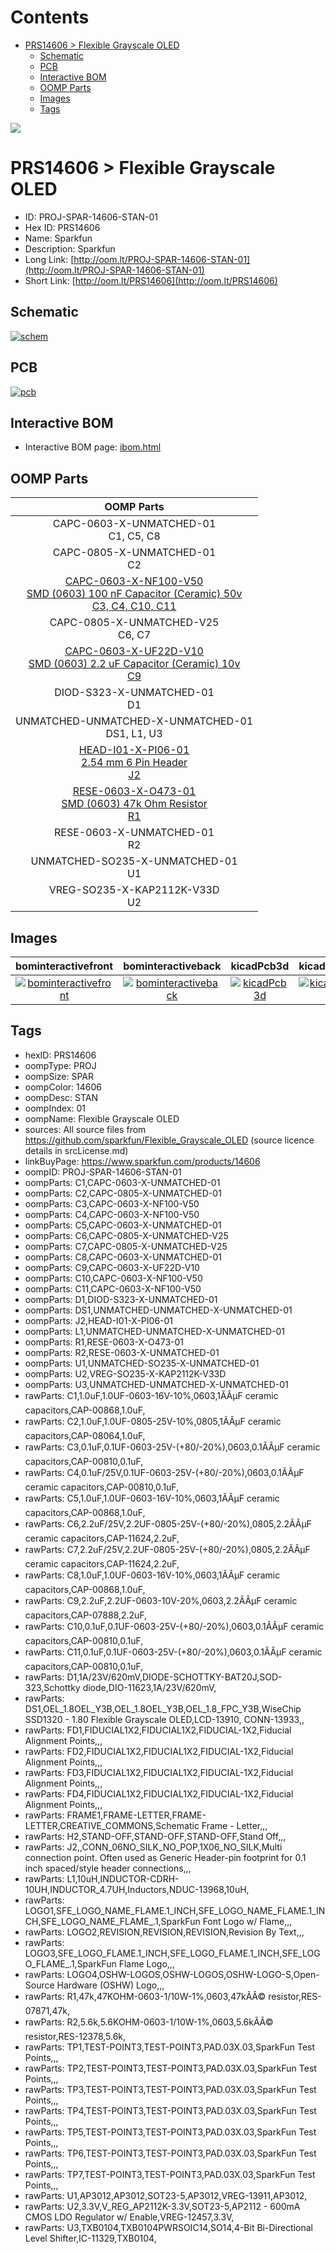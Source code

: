 



Contents
========

* [PRS14606 > Flexible Grayscale OLED](#prs14606--flexible-grayscale-oled)
	* [Schematic](#schematic)
	* [PCB](#pcb)
	* [Interactive BOM](#interactive-bom)
	* [OOMP Parts](#oomp-parts)
	* [Images](#images)
	* [Tags](#tags)
  
![][im]
# PRS14606 > Flexible Grayscale OLED

- ID: PROJ-SPAR-14606-STAN-01
- Hex ID: PRS14606
- Name: Sparkfun
- Description: Sparkfun
- Long Link: [http://oom.lt/PROJ-SPAR-14606-STAN-01](http://oom.lt/PROJ-SPAR-14606-STAN-01)
- Short Link: [http://oom.lt/PRS14606](http://oom.lt/PRS14606)

## Schematic
  
[![schem](eagleSchemImage.png)](eagleSchemImage.png)
## PCB
  
[![pcb](eagleImage.png)](eagleImage.png)
## Interactive BOM

- Interactive BOM page: [ibom.html](https://htmlpreview.github.io/?https://github.com/oomlout/oomlout_OOMP_projects/blob/main/PROJ-SPAR-14606-STAN-01/kicad/bom/ibom.html)

## OOMP Parts
  

|OOMP Parts|
| :---: |
|CAPC-0603-X-UNMATCHED-01<BR>C1, C5, C8|
|CAPC-0805-X-UNMATCHED-01<BR>C2|
|[CAPC-0603-X-NF100-V50<br> SMD (0603) 100 nF Capacitor (Ceramic) 50v<br> C3, C4, C10, C11](https://github.com/oomlout/oomlout_OOMP_parts/tree/main/CAPC-0603-X-NF100-V50/)|
|CAPC-0805-X-UNMATCHED-V25<BR>C6, C7|
|[CAPC-0603-X-UF22D-V10<br> SMD (0603) 2.2 uF Capacitor (Ceramic) 10v<br> C9](https://github.com/oomlout/oomlout_OOMP_parts/tree/main/CAPC-0603-X-UF22D-V10/)|
|DIOD-S323-X-UNMATCHED-01<BR>D1|
|UNMATCHED-UNMATCHED-X-UNMATCHED-01<BR>DS1, L1, U3|
|[HEAD-I01-X-PI06-01<br> 2.54 mm 6 Pin Header<br> J2](https://github.com/oomlout/oomlout_OOMP_parts/tree/main/HEAD-I01-X-PI06-01/)|
|[RESE-0603-X-O473-01<br> SMD (0603) 47k Ohm Resistor<br> R1](https://github.com/oomlout/oomlout_OOMP_parts/tree/main/RESE-0603-X-O473-01/)|
|RESE-0603-X-UNMATCHED-01<BR>R2|
|UNMATCHED-SO235-X-UNMATCHED-01<BR>U1|
|VREG-SO235-X-KAP2112K-V33D<BR>U2|

## Images
  
  

|bominteractivefront|bominteractiveback|kicadPcb3d|kicadPcb3dFront|kicadPcb3dBack|eagleImage|eagleSchemImage|
| :---: | :---: | :---: | :---: | :---: | :---: | :---: |
|[![bominteractivefront](bomFront_140.png)](bomFront.png)|[![bominteractiveback](bomBack_140.png)](bomBack.png)|[![kicadPcb3d](kicadPcb3d_140.png)](kicadPcb3d.png)|[![kicadPcb3dFront](kicadPcb3dFront_140.png)](kicadPcb3dFront.png)|[![kicadPcb3dBack](kicadPcb3dBack_140.png)](kicadPcb3dBack.png)|[![eagleImage](eagleImage_140.png)](eagleImage.png)|[![eagleSchemImage](eagleSchemImage_140.png)](eagleSchemImage.png)|

## Tags

- hexID: PRS14606
- oompType: PROJ
- oompSize: SPAR
- oompColor: 14606
- oompDesc: STAN
- oompIndex: 01
- oompName: Flexible Grayscale OLED
- sources: All source files from https://github.com/sparkfun/Flexible_Grayscale_OLED (source licence details in srcLicense.md)
- linkBuyPage: https://www.sparkfun.com/products/14606
- oompID: PROJ-SPAR-14606-STAN-01
- oompParts: C1,CAPC-0603-X-UNMATCHED-01
- oompParts: C2,CAPC-0805-X-UNMATCHED-01
- oompParts: C3,CAPC-0603-X-NF100-V50
- oompParts: C4,CAPC-0603-X-NF100-V50
- oompParts: C5,CAPC-0603-X-UNMATCHED-01
- oompParts: C6,CAPC-0805-X-UNMATCHED-V25
- oompParts: C7,CAPC-0805-X-UNMATCHED-V25
- oompParts: C8,CAPC-0603-X-UNMATCHED-01
- oompParts: C9,CAPC-0603-X-UF22D-V10
- oompParts: C10,CAPC-0603-X-NF100-V50
- oompParts: C11,CAPC-0603-X-NF100-V50
- oompParts: D1,DIOD-S323-X-UNMATCHED-01
- oompParts: DS1,UNMATCHED-UNMATCHED-X-UNMATCHED-01
- oompParts: J2,HEAD-I01-X-PI06-01
- oompParts: L1,UNMATCHED-UNMATCHED-X-UNMATCHED-01
- oompParts: R1,RESE-0603-X-O473-01
- oompParts: R2,RESE-0603-X-UNMATCHED-01
- oompParts: U1,UNMATCHED-SO235-X-UNMATCHED-01
- oompParts: U2,VREG-SO235-X-KAP2112K-V33D
- oompParts: U3,UNMATCHED-UNMATCHED-X-UNMATCHED-01
- rawParts: C1,1.0uF,1.0UF-0603-16V-10%,0603,1ÃÂµF ceramic capacitors,CAP-00868,1.0uF,
- rawParts: C2,1.0uF,1.0UF-0805-25V-10%,0805,1ÃÂµF ceramic capacitors,CAP-08064,1.0uF,
- rawParts: C3,0.1uF,0.1UF-0603-25V-(+80/-20%),0603,0.1ÃÂµF ceramic capacitors,CAP-00810,0.1uF,
- rawParts: C4,0.1uF/25V,0.1UF-0603-25V-(+80/-20%),0603,0.1ÃÂµF ceramic capacitors,CAP-00810,0.1uF,
- rawParts: C5,1.0uF,1.0UF-0603-16V-10%,0603,1ÃÂµF ceramic capacitors,CAP-00868,1.0uF,
- rawParts: C6,2.2uF/25V,2.2UF-0805-25V-(+80/-20%),0805,2.2ÃÂµF ceramic capacitors,CAP-11624,2.2uF,
- rawParts: C7,2.2uF/25V,2.2UF-0805-25V-(+80/-20%),0805,2.2ÃÂµF ceramic capacitors,CAP-11624,2.2uF,
- rawParts: C8,1.0uF,1.0UF-0603-16V-10%,0603,1ÃÂµF ceramic capacitors,CAP-00868,1.0uF,
- rawParts: C9,2.2uF,2.2UF-0603-10V-20%,0603,2.2ÃÂµF ceramic capacitors,CAP-07888,2.2uF,
- rawParts: C10,0.1uF,0.1UF-0603-25V-(+80/-20%),0603,0.1ÃÂµF ceramic capacitors,CAP-00810,0.1uF,
- rawParts: C11,0.1uF,0.1UF-0603-25V-(+80/-20%),0603,0.1ÃÂµF ceramic capacitors,CAP-00810,0.1uF,
- rawParts: D1,1A/23V/620mV,DIODE-SCHOTTKY-BAT20J,SOD-323,Schottky diode,DIO-11623,1A/23V/620mV,
- rawParts: DS1,OEL_1.8OEL_Y3B,OEL_1.8OEL_Y3B,OEL_1.8_FPC_Y3B,WiseChip SSD1320 - 1.80 Flexible Grayscale OLED,LCD-13910, CONN-13933,,
- rawParts: FD1,FIDUCIAL1X2,FIDUCIAL1X2,FIDUCIAL-1X2,Fiducial Alignment Points,,,
- rawParts: FD2,FIDUCIAL1X2,FIDUCIAL1X2,FIDUCIAL-1X2,Fiducial Alignment Points,,,
- rawParts: FD3,FIDUCIAL1X2,FIDUCIAL1X2,FIDUCIAL-1X2,Fiducial Alignment Points,,,
- rawParts: FD4,FIDUCIAL1X2,FIDUCIAL1X2,FIDUCIAL-1X2,Fiducial Alignment Points,,,
- rawParts: FRAME1,FRAME-LETTER,FRAME-LETTER,CREATIVE_COMMONS,Schematic Frame - Letter,,,
- rawParts: H2,STAND-OFF,STAND-OFF,STAND-OFF,Stand Off,,,
- rawParts: J2,,CONN_06NO_SILK_NO_POP,1X06_NO_SILK,Multi connection point. Often used as Generic Header-pin footprint for 0.1 inch spaced/style header connections,,,
- rawParts: L1,10uH,INDUCTOR-CDRH-10UH,INDUCTOR_4.7UH,Inductors,NDUC-13968,10uH,
- rawParts: LOGO1,SFE_LOGO_NAME_FLAME.1_INCH,SFE_LOGO_NAME_FLAME.1_INCH,SFE_LOGO_NAME_FLAME_.1,SparkFun Font Logo w/ Flame,,,
- rawParts: LOGO2,REVISION,REVISION,REVISION,Revision By Text,,,
- rawParts: LOGO3,SFE_LOGO_FLAME.1_INCH,SFE_LOGO_FLAME.1_INCH,SFE_LOGO_FLAME_.1,SparkFun Flame Logo,,,
- rawParts: LOGO4,OSHW-LOGOS,OSHW-LOGOS,OSHW-LOGO-S,Open-Source Hardware (OSHW) Logo,,,
- rawParts: R1,47k,47KOHM-0603-1/10W-1%,0603,47kÃÂ© resistor,RES-07871,47k,
- rawParts: R2,5.6k,5.6KOHM-0603-1/10W-1%,0603,5.6kÃÂ© resistor,RES-12378,5.6k,
- rawParts: TP1,TEST-POINT3,TEST-POINT3,PAD.03X.03,SparkFun Test Points,,,
- rawParts: TP2,TEST-POINT3,TEST-POINT3,PAD.03X.03,SparkFun Test Points,,,
- rawParts: TP3,TEST-POINT3,TEST-POINT3,PAD.03X.03,SparkFun Test Points,,,
- rawParts: TP4,TEST-POINT3,TEST-POINT3,PAD.03X.03,SparkFun Test Points,,,
- rawParts: TP5,TEST-POINT3,TEST-POINT3,PAD.03X.03,SparkFun Test Points,,,
- rawParts: TP6,TEST-POINT3,TEST-POINT3,PAD.03X.03,SparkFun Test Points,,,
- rawParts: TP7,TEST-POINT3,TEST-POINT3,PAD.03X.03,SparkFun Test Points,,,
- rawParts: U1,AP3012,AP3012,SOT23-5,AP3012,VREG-13911,AP3012,
- rawParts: U2,3.3V,V_REG_AP2112K-3.3V,SOT23-5,AP2112 - 600mA CMOS LDO Regulator w/ Enable,VREG-12457,3.3V,
- rawParts: U3,TXB0104,TXB0104PWRSOIC14,SO14,4-Bit Bi-Directional Level Shifter,IC-11329,TXB0104,



[im]: kicadPcb3d_450.png
